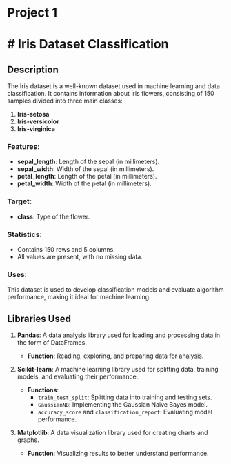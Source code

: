 # Project 1
# # Iris Dataset Classification

## Description
The Iris dataset is a well-known dataset used in machine learning and data classification. It contains information about iris flowers, consisting of 150 samples divided into three main classes:

1. **Iris-setosa**
2. **Iris-versicolor**
3. **Iris-virginica**

### Features:
- **sepal_length**: Length of the sepal (in millimeters).
- **sepal_width**: Width of the sepal (in millimeters).
- **petal_length**: Length of the petal (in millimeters).
- **petal_width**: Width of the petal (in millimeters).

### Target:
- **class**: Type of the flower.

### Statistics:
- Contains 150 rows and 5 columns.
- All values are present, with no missing data.

### Uses:
This dataset is used to develop classification models and evaluate algorithm performance, making it ideal for machine learning.

## Libraries Used

1. **Pandas**: A data analysis library used for loading and processing data in the form of DataFrames.
   - **Function**: Reading, exploring, and preparing data for analysis.

2. **Scikit-learn**: A machine learning library used for splitting data, training models, and evaluating their performance.
   - **Functions**:
     - `train_test_split`: Splitting data into training and testing sets.
     - `GaussianNB`: Implementing the Gaussian Naive Bayes model.
     - `accuracy_score` and `classification_report`: Evaluating model performance.

3. **Matplotlib**: A data visualization library used for creating charts and graphs.
   - **Function**: Visualizing results to better understand performance.
